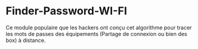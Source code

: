# Finder-Password-WI-FI
Ce module populaire que les hackers ont conçu cet algorithme pour tracer les mots de passes des équipements (Partage de connexion ou bien des box) à distance.
